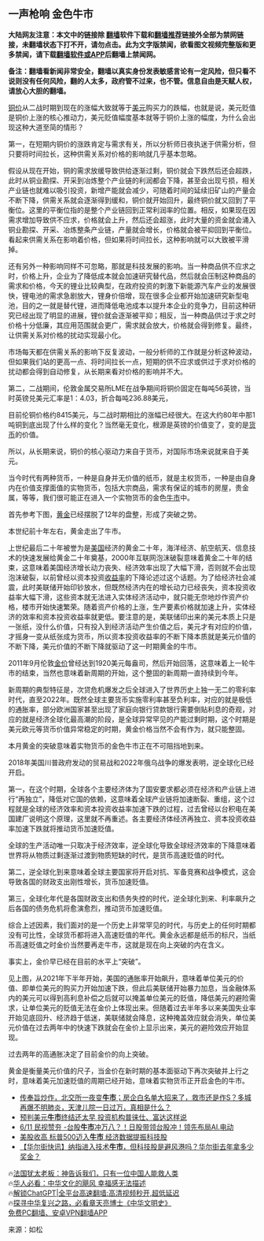  <!-- 面包屑导航 --> <h2>一声枪响 金色牛市</h2> <p class="notice"><b>大陆网友注意：本文中的链接除 <a href="https://github.com/bannedbook/fanqiang" >翻墙</a>软件下载和<a href="https://github.com/killgcd/justmysocks/blob/master/README.md">翻墙推荐</a>链接外全部为禁网链接，未翻墙状态下打不开，请勿点击。此为文字版禁闻，欲看图文视频完整版和更多禁闻，请下载<a href="https://github.com/bannedbook/fanqiang">翻墙软件或APP</a>后翻墙上禁闻网。</p><p>备注：翻墙看新闻非常安全，翻墙以真实身份发表敏感言论有一定风险，但只看不说则没有任何风险，翻的人太多，政府管不过来，也不管。信息自由是天赋人权，请放心大胆的翻墙。</b></p>  <div class="entry"> <p><a href="https://www.bannedbook.org/bnews/tag/%E9%93%9C%E4%BB%B7/" class="st_tag internal_tag" rel="tag" title="标签 铜价 下的日志">铜价</a>从二战时期到现在的涨幅大致就等于<a href="https://www.bannedbook.org/bnews/tag/%e7%be%8e%e5%85%83/" class="st_tag internal_tag" rel="tag" title="标签 美元 下的日志">美元</a>购买力的跌幅，也就是说，美元贬值是铜价上涨的核心推动力，美元贬值幅度基本就等于铜价上涨的幅度，为什么会出现这种大道至简的情形？</p> <p>第一，在短期内铜价的涨跌肯定与需求有关，所以分析师日夜执迷于供需分析，但只要将时间拉长，这种供需关系对价格的影响就几乎基本忽略。</p> <p>假设从现在开始，铜的需求放缓导致供给逐渐过剩，铜价就会下跌然后还会超跌，此时从铜业勘探、开采到冶炼整个产业链的利润都会下降，甚至会出现亏损，相关产业链也就难以吸引投资，新增产能就会减少，可随着时间的延续旧矿山的产量会不断下降，供需关系就会逐渐得到缓和，铜价就开始回升，最终铜价就又回到了平衡位。这里的平衡位指的是整个产业链回到正常利润率的位置。相反，如果现在因需求增加导致供不应求，价格就会上升，然后还会超涨，此时大量的资金就会涌入铜业勘探、开采、冶炼整条产业链，产量就会增长，价格就会被平抑回到平衡位。看起来供需关系在影响着价格，但如果将时间拉长，这种影响就可以大致被平滑掉。</p> <p>还有另外一种影响同样不可忽略，那就是科技发展的影响。当一种商品供不应求之时，价格上升，企业为了降低成本就会加速研究替代品，然后就会压制这种商品的需求和价格，今天的锂业比较典型，在政府投资的刺激下新能源汽车产业的发展很快，锂电池的需求急剧放大，锂身价倍增，现在很多企业都开始加速研究新型电池，目的之一就是替代锂，进而降低电池成本以提升本企业的竞争力，目前这种研究已经出现了明显的进展，锂价就会逐渐被平抑；相反，当一种商品供过于求之时价格十分低廉，其应用范围就会更广，需求就会放大，价格就会得到修复。最终，让供需关系对价格的扰动实现最小化。</p> <p>市场每天都在供需关系的影响下反复波动，一般分析师的工作就是分析这种波动，但如果我们站的更高一点、将时间拉长一点，短期的供不应求或供过于求对价格的扰动都会得到自动修复，从长期来看对价格的影响并不大。</p> <p>第二，二战期间，伦敦金属交易所LME在战争期间将铜价固定在每吨56英镑，当时英镑兑美元汇率是1：4.03，折合每吨236.88美元，</p> <p>目前伦铜价格约8415美元，与二战时期相比的涨幅已经很大。在这大约80年中那1吨铜到底出现了什么样的变化？当然毫无变化，根源是英镑的价值变了，变的是<a href="https://www.bannedbook.org/bnews/tag/%E8%B4%A7%E5%B8%81/" class="st_tag internal_tag" rel="tag" title="标签 货币 下的日志">货币</a>的价值。</p> <p>所以，从长期来说，铜价的核心驱动力来自于货币，对国际市场来说就来自于美元。</p> <p>当今时代有两种货币，一种是自身并无价值的纸币，就是主权货币，一种是由自身内在价值支撑面值的实物货币，包括大宗商品，需求有保证的城市的房屋，贵金属，等等，我们很可能正在进入一个实物货币的金色<a href="https://www.bannedbook.org/bnews/tag/%E7%89%9B%E5%B8%82/" class="st_tag internal_tag" rel="tag" title="标签 牛市 下的日志">牛市</a>中。</p> <p>首先参考下图，<a href="https://www.bannedbook.org/bnews/tag/%e9%bb%84%e9%87%91/" class="st_tag internal_tag" rel="tag" title="标签 黄金 下的日志">黄金</a>已经摆脱了12年的盘整，形成了突破之势。</p> <p>本世纪前十年左右，黄金走出了牛市。</p> <p>上世纪最后二十年被誉为是<a href="https://www.bannedbook.org/bnews/tag/%e7%be%8e%e5%9b%bd/" class="st_tag internal_tag" rel="tag" title="标签 美国 下的日志">美国</a>经济的黄金二十年，海洋经济、航空航天、信息技术的快速发展给黄金二十年奠基，2000年互联网泡沫破裂意味着黄金二十年的结束，这意味着美国经济增长动力丧失、经济效率出现了大幅下滑，否则就不会出现泡沫破裂，以前曾经以资本投资<a href="https://www.bannedbook.org/bnews/tag/%E6%94%B6%E7%9B%8A%E7%8E%87/" class="st_tag internal_tag" rel="tag" title="标签 收益率 下的日志">收益率</a>的下降论述过这个话题。为了给经济社会减震，此时美联储开始印钞放水，但既然经济内在的增长动力已经丧失，资本投资收益率大幅下滑，这些资本就无法进入实体经济活动中，就只能无奈地炒作资产价格，楼市开始快速繁荣。随着资产价格的上涨，生产要素价格就加速上升，实体经济的效率和资本投资收益率就更低。要注意的是，美联储印出来的美元本质上只是一张纸，没什么价值，只有投入到经济活动产生价值之后，美元才有对应的价值，才摇身一变从纸张成为货币，所以资本投资收益率的不断下降本质就是美元价值的不断下降，美元价值的不断下降就驱动了这一时期黄金的牛市。</p>  <p>2011年9月伦敦<a href="https://www.bannedbook.org/bnews/tag/%E9%87%91%E4%BB%B7/" class="st_tag internal_tag" rel="tag" title="标签 金价 下的日志">金价</a>曾经达到1920美元每盎司，然后开始回落，这意味着上一轮牛市的结束，当然也意味着新周期的开始，这个整固的新周期一直持续到今年。</p> <p>新周期的典型特征是，次贷危机爆发之后全球进入了世界历史上独一无二的零利率时代，直至2022年。既然全球主要货币实施零利率甚至负利率，对应的就是极低的通胀率，部分欧洲国家甚至出现了家庭向银行贷款银行需要倒贴利息的奇观，对应的就是经济全球化最高潮的阶段，是全球异常罕见的产能过剩时期，这个时期是美元欧元等货币价值异常稳定的时期，黄金价格当然不会有作为，就只能整固。</p> <p>本月黄金的突破意味着实物货币的金色牛市正在不可阻挡地到来。</p> <p>2018年美国川普政府发动的贸易战和2022年俄乌战争的爆发表明，逆全球化已经开启。</p> <p>第一，在这个时期，全球各个主要经济体为了国安要求都必须在经济和产业链上进行“再独立”，降低对它国的依赖，这意味着全球产业链将加速断裂、重组，这个过程就是全球的经济效率和资本投资收益率加速下跌的过程，过去曾经以台积电在美国建厂说明这个原理，这里就不再重述。各主要经济体经济再独立、资本投资收益率加速下跌就将推动货币加速贬值。</p> <p>全球的生产活动唯一只取决于经济效率，逆全球化导致全球经济效率的下降意味着世界将从物质过剩逐渐过渡到物质短缺的时代，是货币高速贬值的时代。</p>  <p>第二，逆全球化到来意味着全球主要国家将开启对抗、军备竞赛和战争模式，这会导致各国的财政支出刚性增长，货币加速贬值。</p> <p>第三，全球化年代是各国财政支出和债务失控的时代，逆全球化到来、利率飙升之后各国的债务危机将愈演愈烈，推动货币加速贬值。</p> <p>综合上述因素，我们面对的是一个历史上非常罕见的时代，与历史上的任何时期都没有可比性，全球货币都将进入高速贬值的年代。黄金永远都是纸币的标尺，当纸币高速贬值之时金价当然要再走牛市，这就是现在向上突破的内在含义。</p> <p>事实上，金价早已经在目前的水平上“突破”。</p> <p>见上图，从2021年下半年开始，美国的通胀率开始飙升，意味着单位美元的价值、即单位美元的购买力开始加速下跌，但此后美联储开始暴力加息，当金融体系内的美元可以得到高利息补偿之后就可以掩盖单位美元的贬值，降低美元的避险需求，让单位美元的贬值无法在金价上体现出来。但随着过去半年多以来美国失业率开始见底回升、经济趋于低迷，美联储就会降息，这种掩盖效应就会消失，单位美元价值在过去两年中的快速下跌就会在金价上显示出来，美元的避险效应开始显现。</p> <p>过去两年的高通胀决定了目前金价的向上突破。</p>  <p>黄金是衡量美元价值的尺子，当金价在新时期的基本面驱动下再次突破并上行之时，意味着美元加速贬值的周期已经开始，意味着实物货币正开启金色的牛市。</p> <!--<div id="taboola-mid-1"></div>--><ul class='op-related-articles' title='相关阅读'> <li><a href='https://www.bannedbook.org/bnews/sohnews/20231123/1964639.html' target='_blank'>传奉旨炒作，北交所一夜变<b>牛市</b>；房企白名单大招来了，救市还是作S？多城再爆不明肺炎，天津儿院一日过万，真相是什么？</a></li> <li><a href='https://www.bannedbook.org/bnews/cnnews/20231116/1961747.html' target='_blank'>预判美元<b>牛市</b>终结还太早 投资机构普徕仕、富达这样说</a></li> <li><a href='https://www.bannedbook.org/bnews/taiwannews/20230611/1895447.html' target='_blank'>6/11 民视赞夯 -台股<b>牛市</b>冲万八？！日股带领台股冲！领先布局AI.电动</a></li> <li><a href='https://www.bannedbook.org/bnews/cnnews/20230609/1894561.html' target='_blank'>美股收高 标普500迈入<b>牛市</b> 经济数据提振科技股</a></li> <li><a href='https://www.bannedbook.org/bnews/baitai/20230331/1866443.html' target='_blank'>【华尔街快讯】纳指进入技术<b>牛市</b>，但科技股是避风港吗？华尔街去年拿多少奖金？</a></li> </ul> <p class="texttj"> 🔥<a href="https://www.bannedbook.org/bnews/ssgc/20230219/1850782.html" target="_blank">法国犹太老板：神告诉我们，只有一位中国人能救人类</a><br/> 🔥<a href="https://www.bannedbook.org/bnews/comments/20220220/1694796.html" target="_blank">华人必看：中华文化的飓风 幸福感无法描述</a><br/> 🔥<a href="https://github.com/bannedbook/fanqiang/wiki/V2ray%E6%9C%BA%E5%9C%BA" target="_blank">解锁ChatGPT|全平台高速翻墙:高清视频秒开,超低延迟</a><br/> 🔥<a href="https://www.bannedbook.org/bnews/comments/20220808/1768773.html" target="_blank">探寻中华复兴之路，必看章天亮博士《中华文明史》</a><br/> <a href="https://github.com/bannedbook/fanqiang/wiki/%E7%A6%81%E9%97%BB%E7%BD%91%E5%AE%89%E5%8D%93%E7%BF%BB%E5%A2%99%E6%96%B0%E9%97%BBAPP" target="_blank">免费PC翻墙、安卓VPN翻墙APP</a><br/> </p><p class="src-info">来源：如松 </p><a name='sharetosocial'></a> <div style="margin-bottom:5px;padding-bottom:5px;clear:both"> <div id="archive-pix-1" class="banner-ads"> <!-- AuctionX Display platform tag START --> <div id="27602x728x90x621x_ADSLOT1" clicktrack="%%CLICK_URL_ESC%%"></div>  <!-- AuctionX Display platform tag END --> </div> <div id="archive-pix-2" class="banner-ads"> <!-- AuctionX Display platform tag START --> <div id="27556x300x250x621x_ADSLOT1" clicktrack="%%CLICK_URL_ESC%%" style="margin:0 auto;text-align:center"></div>  <!-- AuctionX Display platform tag END --> </div> </div>  <div id="archive-pix-1" class="banner-ads"> <!-- AuctionX Display platform tag START --> <div id="27603x728x90x621x_ADSLOT1" clicktrack="%%CLICK_URL_ESC%%"></div>  <!-- AuctionX Display platform tag END --> </div> </div><!--END ENTRY--> 